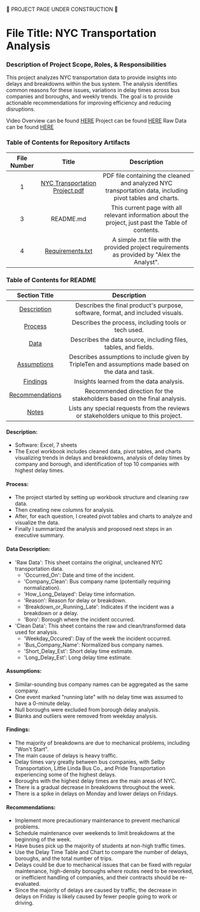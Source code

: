 🚧 PROJECT PAGE UNDER CONSTRUCTION 🚧  
# File Title: NYC Transportation Analysis

### Description of Project Scope, Roles, & Responsibilities
This project analyzes NYC transportation data to provide insights into delays and breakdowns within the bus system. The analysis identifies common reasons for these issues, variations in delay times across bus companies and boroughs, and weekly trends. The goal is to provide actionable recommendations for improving efficiency and reducing disruptions.

Video Overview can be found [HERE]()
Project can be found [HERE]()
Raw Data can be found [HERE]()

### Table of Contents for Repository Artifacts
| File Number | Title | Description |
| :-----------: | :-----------: | :-----------: |
| 1 | [NYC Transportation Project.pdf](https://github.com/Tiffany-Bergett/Data_Projects_Personal_Projects/blob/main/NYC%20Transportation/NYC%20Transportation%20Project.pdf) | PDF file containing the cleaned and analyzed NYC transportation data, including pivot tables and charts. |
| 3 | README.md | This current page with all relevant information about the project, just past the Table of contents. |
| 4 | [Requirements.txt](https://github.com/Tiffany-Bergett/Data_Projects_Personal_Projects/blob/main/NYC%20Transportation/Requirements.txt) | A simple .txt file with the provided project requirements as provided by "Alex the Analyst". |

### Table of Contents for README
| Section Title | Description |
| :-----------: | :-----------: |
| [Description](LINK) | Describes the final product's purpose, software, format, and included visuals. |
| [Process](LINK) | Describes the process, including tools or tech used. |
| [Data](LINK) | Describes the data source, including files, tables, and fields. |
| [Assumptions](LINK) | Describes assumptions to include given by TripleTen and assumptions made based on the data and task. |
| [Findings](LINK) | Insights learned from the data analysis. |
| [Recommendations](LINK) | Recommended direction for the stakeholders based on the final analysis. |
| [Notes](LINK) | Lists any special requests from the reviews or stakeholders unique to this project. |

#### Description:  
* Software: Excel, 7 sheets
* The Excel workbook includes cleaned data, pivot tables, and charts visualizing trends in delays and breakdowns, analysis of delay times by company and borough, and identification of top 10 companies with highest delay times. 

#### Process:  
* The project started by setting up workbook structure and cleaning raw data.
* Then creating new columns for analysis.
* After, for each question, I created pivot tables and charts to analyze and visualize the data.
* Finally I summarized the analysis and proposed next steps in an executive summary.

#### Data Description:  
* 'Raw Data': This sheet contains the original, uncleaned NYC transportation data. 
    * 'Occurred_On': Date and time of the incident. 
    * 'Company_Clean': Bus company name (potentially requiring normalization).
    * 'How_Long_Delayed': Delay time information. 
    * 'Reason': Reason for delay or breakdown. 
    * 'Breakdown_or_Running_Late': Indicates if the incident was a breakdown or a delay. 
    * 'Boro': Borough where the incident occurred.
* 'Clean Data': This sheet contains the raw and clean/transformed data used for analysis.
    * 'Weekday_Occured': Day of the week the incident occurred. 
    * 'Bus_Company_Name': Normalized bus company names.
    * 'Short_Delay_Est': Short delay time estimate. 
    * 'Long_Delay_Est': Long delay time estimate. 

#### Assumptions:  
* Similar-sounding bus company names can be aggregated as the same company. 
* One event marked "running late" with no delay time was assumed to have a 0-minute delay. 
* Null boroughs were excluded from borough delay analysis. 
* Blanks and outliers were removed from weekday analysis.

#### Findings:  
* The majority of breakdowns are due to mechanical problems, including "Won't Start". 
* The main cause of delays is heavy traffic. 
* Delay times vary greatly between bus companies, with Selby Transportation, Little Linda Bus Co., and Pride Transportation experiencing some of the highest delays. 
* Boroughs with the highest delay times are the main areas of NYC. 
* There is a gradual decrease in breakdowns throughout the week.
* There is a spike in delays on Monday and lower delays on Fridays.

#### Recommendations:  
* Implement more precautionary maintenance to prevent mechanical problems.
* Schedule maintenance over weekends to limit breakdowns at the beginning of the week. 
* Have buses pick up the majority of students at non-high traffic times. 
* Use the Delay Time Table and Chart to compare the number of delays, boroughs, and the total number of trips. 
* Delays could be due to mechanical issues that can be fixed with regular maintenance, high-density boroughs where routes need to be reworked, or inefficient handling of companies, and their contracts should be re-evaluated. 
* Since the majority of delays are caused by traffic, the decrease in delays on Friday is likely caused by fewer people going to work or driving. 
